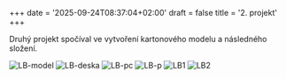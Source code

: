 +++
date = '2025-09-24T08:37:04+02:00'
draft = false
title = '2. projekt'
+++

Druhý projekt spočíval ve vytvoření kartonového modelu a následného složení.

![LB-model](/263952_ZPC_25/images/LB-model.png)
![LB-deska](/263952_ZPC_25/images/LB-deska.png)
![LB-pc](/263952_ZPC_25/imagesLB-pc.jpg)
![LB-p](/263952_ZPC_25/images/LB-p.jpg)
![LB1](/263952_ZPC_25/images/LB1.jpg)
![LB2](/263952_ZPC_25/images/LB2.jpg)
